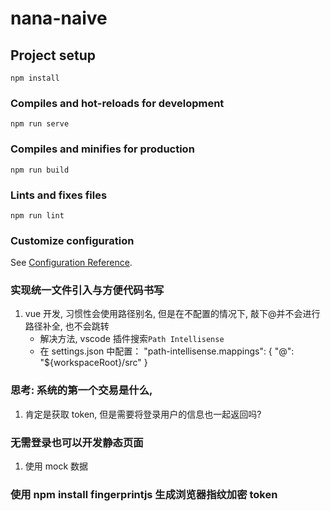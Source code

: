 # nana-naive

## Project setup

```
npm install
```

### Compiles and hot-reloads for development

```
npm run serve
```

### Compiles and minifies for production

```
npm run build
```

### Lints and fixes files

```
npm run lint
```

### Customize configuration

See [Configuration Reference](https://cli.vuejs.org/config/).

### 实现统一文件引入与方便代码书写

1. vue 开发, 习惯性会使用路径别名, 但是在不配置的情况下, 敲下@并不会进行路径补全, 也不会跳转
   - 解决方法, vscode 插件搜索`Path Intellisense`
   - 在 settings.json 中配置：
     "path-intellisense.mappings": {
     "@": "${workspaceRoot}/src"
     }

### 思考: 系统的第一个交易是什么,

1. 肯定是获取 token, 但是需要将登录用户的信息也一起返回吗?

### 无需登录也可以开发静态页面

1. 使用 mock 数据

### 使用 npm install fingerprintjs 生成浏览器指纹加密 token
